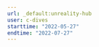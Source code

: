 ```yaml
---
url: _default:unreality-hub
user: c-dives
starttime: "2022-05-27"
endtime: "2022-07-27"
---
```

<reserve />